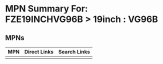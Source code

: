 



# MPN Summary For: FZE19INCHVG96B > 19inch : VG96B

## MPNs
  

|MPN|Direct Links|Search Links|
| :--- | :--- | :--- |
||||
